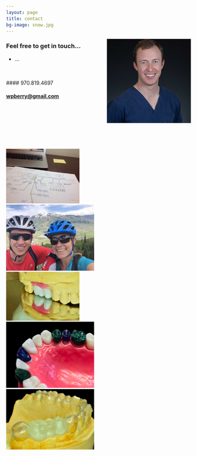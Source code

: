 ```yaml
---
layout: page
title: contact
bg-image: snow.jpg
---
```


<img src="/assets/img/profile/faceprofile_sm.jpg" style="float:right;" class="mr12 border border--gray border--2"/>


### Feel free to get in touch...
- ...
<br>
<br/>
#### 970.819.4697

#### wpberry@gmail.com

<br><br/>
<br><br/>
<br><br/>

<div class='flex-parent mt48 flex-parent--center-main flex-parent--wrap'>
 <div class='flex-child flex-child--no-shrink mt6 mr12'
      style="width:29%; min-width:200px;">
        <img class="border border--gray border--2" src="/assets/img/work/full/nerves.jpg" />
  </div>

 <div class='flex-child flex-child--no-shrink mt6 mr12'
      style="width:39%; min-width:240px;">
        <img class="border border--gray border--2" src="/assets/img/work/full/bike.jpg" />
  </div>

 <div class='flex-child flex-child--no-shrink mt6'
      style="width:29%; min-width:200px;">
        <img class="border border--gray border--2" src="/assets/img/work/full/jwdxwaxup.jpg" />
  </div>

</div>

<div class='flex-parent mt48 flex-parent--center-main flex-parent--wrap'>
  <div class='flex-child flex-child--no-shrink mr12'
       style="width:45%; min-width:240px;">
    <img src="/assets/img/work/full/waxup.jpg" class="mr12 border border--gray border--2"/>
  </div>
  <div class='flex-child flex-child--no-shrink'
      style="width:45%; min-width:240px;">
    <img src="/assets/img/work/full/stent.jpg" class="border border--gray border--2"/>
  </div>
</div>
